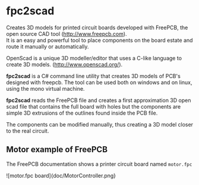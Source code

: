 # fpc2scad

Creates 3D models for printed circuit boards developed with FreePCB, the open source CAD tool (http://www.freepcb.com).  
It is an easy and powerful tool to place components on the board estate and route it manually or automatically.

OpenScad is a unique 3D modeller/editor that uses a C-like language to create 3D models. (http://www.openscad.org/).

**fpc2scad** is a C# command line utility that creates 3D models of PCB's designed with freepcb. The tool can be used both on windows and on linux, 
using the mono virtual machine.

**fpc2scad** reads the FreePCB file and creates a first approximation 3D open scad file that contains the full board with holes but the components 
are simple 3D extrusions of the outlines found inside the PCB file.

The components can be modified manually, thus creating a 3D model closer to the real circuit.

## Motor example of FreePCB
The FreePCB documentation shows a printer circuit board named `motor.fpc`

![motor.fpc board]{doc/MotorController.png}

